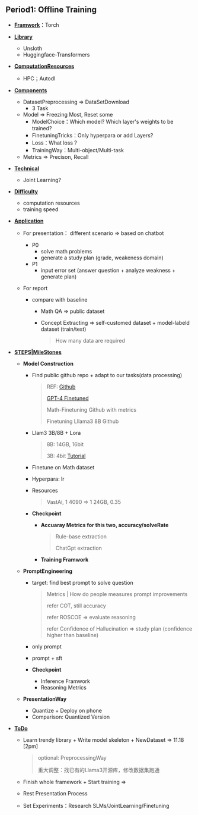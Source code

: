 ## Period1: Offline Training

* **<u>Framwork</u>**：Torch

* **<u>Library</u>**

  * Unsloth
  * Huggingface-Transformers

* **<u>ComputationResources</u>**

  * HPC；Autodl

* **<u>Components</u>**

  * DatasetPreprocessing => DataSetDownload
    * 3 Task
  * Model => Freezing Most, Reset some 
    * ModelChoice：Which model? Which layer's weights to be trained?
    * FinetuningTricks：Only hyperpara or add Layers?
    * Loss：What loss？
    * TrainingWay：Multi-object/Multi-task
  * Metrics => Precison, Recall

* **<u>Technical</u>** 

  * Joint Learning?

* **<u>Difficulty</u>**

  * computation resources
  * training speed

* **<u>Application</u>**

  * For presentation： different scenario => based on chatbot

    * P0
      * solve math problems
      * generate a study plan (grade, weakeness domain)
    * P1
      * input error set (answer question + analyze weakness + generate plan)

  * For report

    * compare with baseline

      * Math QA => public dataset

      * Concept Extracting => self-customed dataset + model-labeld dataset (train/test)

        > How many data are required

* **<u>STEPS|MileStones</u>**

  * **Model Construction**

    * Find public github repo + adapt to our tasks(data processing)

      > REF: [Github](https://github.com/togethercomputer/finetuning)
      >
      > [GPT-4 Finetuned](https://github.com/liutiedong/goat)
      >
      > Math-Finetuning Github with metrics
      >
      > Finetuning Lllama3 8B Github

    * Llam3 3B/8B + Lora

      > 8B: 14GB, 16bit  
      >
      > 3B: 4bit
      > [Tutorial](https://github.com/amitlevy/finetune_llama_3_own_data/blob/master/llama3_8b_finetune_own_data.ipynb)

    * Finetune on Math dataset

    * Hyperpara: lr

    * Resources

      > VastAi, 1 4090 =>  1 24GB, 0.35

    * **Checkpoint**

      * **Accuaray Metrics for this two, accuracy/solveRate**

        > Rule-base extraction
        >
        > ChatGpt extraction

      * **Training Framwork**

  * **PromptEngineering**

    * target: find best prompt to solve question

      > Metrics |  How do people measures prompt improvements
      >
      > refer COT, still accuracy
      >
      > refer ROSCOE => evaluate reasoning
      >
      > refer Confidence of Hallucination => study plan (confidence higher than baseline)

    * only prompt

    * prompt + sft

    * **Checkpoint**

      * Inference Framwork
      * Reasoning Metrics

  * **PresentationWay**

    * Quantize + Deploy on phone
    * Comparison: Quantized Version

* **<u>ToDo</u>**

  * Learn trendy library + Write model skeleton + NewDataset => 11.18 [2pm]

    > optional: PreprocessingWay
    >
    > 重大调整：找已有的Llama3开源库，修改数据集跑通

  * Finish whole framework + Start training => 

  * Rest Presentation Process

  * Set Experiments：Research SLMs/JointLearning/Finetuning